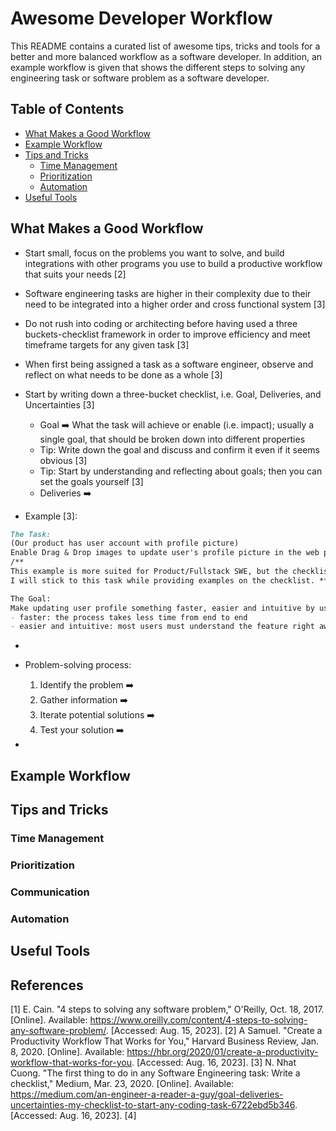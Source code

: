 # Awesome Developer Workflow
This README contains a curated list of awesome tips, tricks and tools for a better and more balanced workflow as a software developer. In addition, an example workflow is given that shows the different steps to solving any engineering task or software problem as a software developer.

## Table of Contents
- [What Makes a Good Workflow](#what-makes-a-good-workflow)
- [Example Workflow](#example-workflow)
- [Tips and Tricks](#tips-and-tricks)
  - [Time Management](#time-management)
  - [Prioritization](#prioritization)
  - [Automation](#automation)
- [Useful Tools](#useful-tools)

## What Makes a Good Workflow
- Start small, focus on the problems you want to solve, and build integrations with other programs you use to build a productive workflow that suits your needs [2]

- Software engineering tasks are higher in their complexity due to their need to be integrated into a higher order and cross functional system [3]
- Do not rush into coding or architecting before having used a three buckets-checklist framework in order to improve efficiency and meet timeframe targets for any given task [3]
- When first being assigned a task as a software engineer, observe and reflect on what needs to be done as a whole [3]
- Start by writing down a three-bucket checklist, i.e. Goal, Deliveries, and Uncertainties [3]
  - Goal :arrow_right: What the task will achieve or enable (i.e. impact); usually a single goal, that should be broken down into different properties
  - Tip: Write down the goal and discuss and confirm it even if it seems obvious [3]
  - Tip: Start by understanding and reflecting about goals; then you can set the goals yourself [3]
  - Deliveries :arrow_right: 
- Example [3]:

```md
The Task:
(Our product has user account with profile picture)
Enable Drag & Drop images to update user's profile picture in the web platform. For now, users can only use the selection dialog to select and update their profile picture.
/** 
This example is more suited for Product/Fullstack SWE, but the checklist can be generalised for different schemes as well.
I will stick to this task while providing examples on the checklist. **/

The Goal:
Make updating user profile something faster, easier and intuitive by using Drag & Drop.
- faster: the process takes less time from end to end
- easier and intuitive: most users must understand the feature right away


```

- 

- Problem-solving process:
  1. Identify the problem :arrow_right: 
  2. Gather information :arrow_right:
  3. Iterate potential solutions :arrow_right:
  4. Test your solution :arrow_right:
- 

## Example Workflow

## Tips and Tricks

### Time Management
### Prioritization
### Communication
### Automation

## Useful Tools

## References
[1] E. Cain. "4 steps to solving any software problem," O'Reilly, Oct. 18, 2017. [Online]. Available: https://www.oreilly.com/content/4-steps-to-solving-any-software-problem/. [Accessed: Aug. 15, 2023].
[2] A Samuel. "Create a Productivity Workflow That Works for You," Harvard Business Review, Jan. 8, 2020. [Online]. Available: https://hbr.org/2020/01/create-a-productivity-workflow-that-works-for-you. [Accessed: Aug. 16, 2023].
[3] N. Nhat Cuong. "The first thing to do in any Software Engineering task: Write a checklist," Medium, Mar. 23, 2020. [Online]. Available: https://medium.com/an-engineer-a-reader-a-guy/goal-deliveries-uncertainties-my-checklist-to-start-any-coding-task-6722ebd5b346. [Accessed: Aug. 16, 2023].
[4] 
